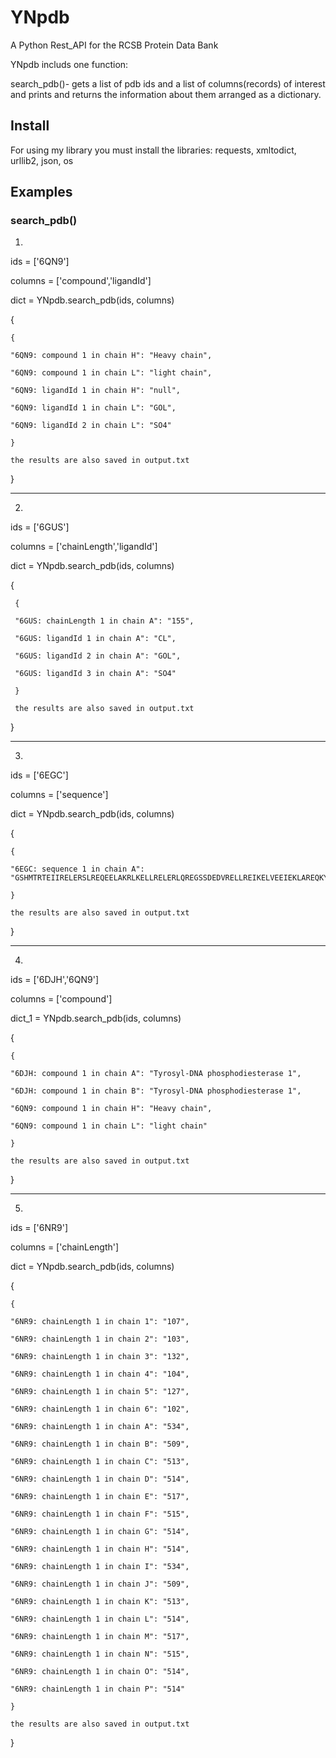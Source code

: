 # YNpdb
A Python Rest_API for the RCSB Protein Data Bank

YNpdb includs one function:

search_pdb()- gets a list of pdb ids and a list of columns(records) of interest 
                 and prints and returns the information about them arranged as a dictionary.
                
## Install
For using my library you must install the libraries: requests, xmltodict, urllib2, json, os
## Examples
### search_pdb()

1.

ids = ['6QN9']

columns = ['compound','ligandId']

dict = YNpdb.search_pdb(ids, columns)

{

    {

    "6QN9: compound 1 in chain H": "Heavy chain",
    
    "6QN9: compound 1 in chain L": "light chain",
    
    "6QN9: ligandId 1 in chain H": "null",
    
    "6QN9: ligandId 1 in chain L": "GOL",
    
    "6QN9: ligandId 2 in chain L": "SO4"
    
    }

    the results are also saved in output.txt
    
}

-----------------------------
2.

ids = ['6GUS']

columns = ['chainLength','ligandId']

dict = YNpdb.search_pdb(ids, columns)

{

     {

     "6GUS: chainLength 1 in chain A": "155",
    
     "6GUS: ligandId 1 in chain A": "CL",
    
     "6GUS: ligandId 2 in chain A": "GOL",
    
     "6GUS: ligandId 3 in chain A": "SO4"
    
     }

     the results are also saved in output.txt

}

-----------------------------
3.

ids = ['6EGC']

columns = ['sequence']

dict = YNpdb.search_pdb(ids, columns)

{

    {

    "6EGC: sequence 1 in chain A":         "GSHMTRTEIIRELERSLREQEELAKRLKELLRELERLQREGSSDEDVRELLREIKELVEEIEKLAREQKYLVEELKRQQGPPGNEIIRELERSLREQEELAKRLKELLRELERLQREGSSDEDVRELLREIKELVEEIEKLAREQKYLVEELKRQD"

    }

    the results are also saved in output.txt

}

------------------------------
4.

ids = ['6DJH','6QN9']

columns = ['compound']

dict_1 = YNpdb.search_pdb(ids, columns)

{

    {

    "6DJH: compound 1 in chain A": "Tyrosyl-DNA phosphodiesterase 1",
    
    "6DJH: compound 1 in chain B": "Tyrosyl-DNA phosphodiesterase 1",
    
    "6QN9: compound 1 in chain H": "Heavy chain",
    
    "6QN9: compound 1 in chain L": "light chain"
    
    }

    the results are also saved in output.txt

}

-----------------------------------------------
5.

ids = ['6NR9']

columns = ['chainLength']

dict = YNpdb.search_pdb(ids, columns)

{

    {

    "6NR9: chainLength 1 in chain 1": "107",
    
    "6NR9: chainLength 1 in chain 2": "103",
    
    "6NR9: chainLength 1 in chain 3": "132",
    
    "6NR9: chainLength 1 in chain 4": "104",
    
    "6NR9: chainLength 1 in chain 5": "127",
    
    "6NR9: chainLength 1 in chain 6": "102",
    
    "6NR9: chainLength 1 in chain A": "534",
    
    "6NR9: chainLength 1 in chain B": "509",
    
    "6NR9: chainLength 1 in chain C": "513",
    
    "6NR9: chainLength 1 in chain D": "514",
    
    "6NR9: chainLength 1 in chain E": "517",
    
    "6NR9: chainLength 1 in chain F": "515",
    
    "6NR9: chainLength 1 in chain G": "514",
    
    "6NR9: chainLength 1 in chain H": "514",
    
    "6NR9: chainLength 1 in chain I": "534",
    
    "6NR9: chainLength 1 in chain J": "509",
    
    "6NR9: chainLength 1 in chain K": "513",
    
    "6NR9: chainLength 1 in chain L": "514",
    
    "6NR9: chainLength 1 in chain M": "517",
    
    "6NR9: chainLength 1 in chain N": "515",
    
    "6NR9: chainLength 1 in chain O": "514",
    
    "6NR9: chainLength 1 in chain P": "514"
    
    }

    the results are also saved in output.txt

}
